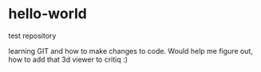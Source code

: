 # hello-world
test repository

learning GIT and how to make changes to code.
Would help me figure out, how to add that 3d viewer to critiq :)
